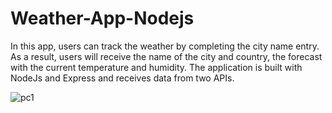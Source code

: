 # Weather-App-Nodejs


In this app, users can track the weather by completing the city name entry. As a result, users will receive the name of the city and country, the forecast with the current temperature and humidity. The application is built with NodeJs and Express and receives data from two APIs.


![pc1](https://user-images.githubusercontent.com/69143183/151867066-29c813df-0fe7-46d3-accd-fdd719bcc877.jpg)
